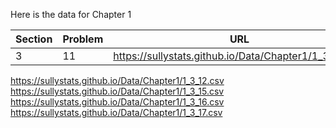 Here is the data for Chapter 1

|Section|Problem|URL|
|-------|-------|---|
|3|11|<a>https://sullystats.github.io/Data/Chapter1/1_3_11.csv</a><br/>|


<a>https://sullystats.github.io/Data/Chapter1/1_3_12.csv</a><br/>
<a>https://sullystats.github.io/Data/Chapter1/1_3_15.csv</a><br/>
<a>https://sullystats.github.io/Data/Chapter1/1_3_16.csv</a><br/>
<a>https://sullystats.github.io/Data/Chapter1/1_3_17.csv</a><br/>
